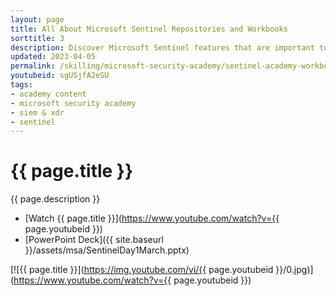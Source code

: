 ```yaml
---
layout: page
title: All About Microsoft Sentinel Repositories and Workbooks
sorttitle: 3
description: Discover Microsoft Sentinel features that are important to MSSPs, Repositories, Workbooks, and Content Hub Solutions. Additionally, dive into a thorough demo of the Repositories feature, along with popular Sentinel Workbooks.
updated: 2023-04-05
permalink: /skilling/microsoft-security-academy/sentinel-academy-workbooksrepos
youtubeid: sgUSjfA2eSU
tags: 
- academy content
- microsoft security academy
- siem & xdr
- sentinel
---
```


# {{ page.title }}

{{ page.description }}

* [Watch {{ page.title }}](https://www.youtube.com/watch?v={{ page.youtubeid }})
* [PowerPoint Deck]({{ site.baseurl }}/assets/msa/SentinelDay1March.pptx)

[![{{ page.title }}](https://img.youtube.com/vi/{{ page.youtubeid }}/0.jpg)](https://www.youtube.com/watch?v={{ page.youtubeid }})